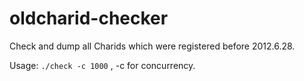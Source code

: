 # oldcharid-checker
Check and dump all Charids which were registered before 2012.6.28.

Usage: `./check -c 1000` , -c for concurrency.

